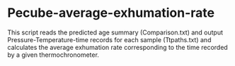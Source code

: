 Pecube-average-exhumation-rate
==============================

This script reads the predicted age summary (Comparison.txt) and output Pressure-Temperature-time records for each sample (Ttpaths.txt) and calculates the average exhumation rate corresponding to the time recorded by a given thermochronometer.

